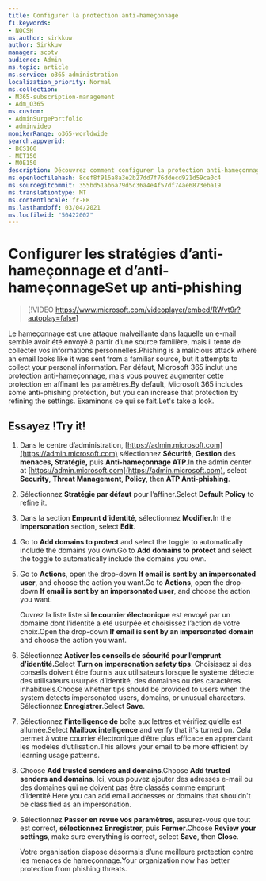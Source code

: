 ```yaml
---
title: Configurer la protection anti-hameçonnage
f1.keywords:
- NOCSH
ms.author: sirkkuw
author: Sirkkuw
manager: scotv
audience: Admin
ms.topic: article
ms.service: o365-administration
localization_priority: Normal
ms.collection:
- M365-subscription-management
- Adm_O365
ms.custom:
- AdminSurgePortfolio
- adminvideo
monikerRange: o365-worldwide
search.appverid:
- BCS160
- MET150
- MOE150
description: Découvrez comment configurer la protection anti-hameçonnage.
ms.openlocfilehash: 8cef8f916a8a3e2b27dd7f76ddecd921d59ca0c4
ms.sourcegitcommit: 355bd51ab6a79d5c36a4e4f57df74ae6873eba19
ms.translationtype: MT
ms.contentlocale: fr-FR
ms.lasthandoff: 03/04/2021
ms.locfileid: "50422002"
---
```

# <a name="set-up-anti-phishing"></a><span data-ttu-id="e5988-103">Configurer les stratégies d’anti-hameçonnage et d’anti-hameçonnage</span><span class="sxs-lookup"><span data-stu-id="e5988-103">Set up anti-phishing</span></span>

> [!VIDEO https://www.microsoft.com/videoplayer/embed/RWvt9r?autoplay=false]

<span data-ttu-id="e5988-104">Le hameçonnage est une attaque malveillante dans laquelle un e-mail semble avoir été envoyé à partir d’une source familière, mais il tente de collecter vos informations personnelles.</span><span class="sxs-lookup"><span data-stu-id="e5988-104">Phishing is a malicious attack where an email looks like it was sent from a familiar source, but it attempts to collect your personal information.</span></span> <span data-ttu-id="e5988-105">Par défaut, Microsoft 365 inclut une protection anti-hameçonnage, mais vous pouvez augmenter cette protection en affinant les paramètres.</span><span class="sxs-lookup"><span data-stu-id="e5988-105">By default, Microsoft 365 includes some anti-phishing protection, but you can increase that protection by refining the settings.</span></span> <span data-ttu-id="e5988-106">Examinons ce qui se fait.</span><span class="sxs-lookup"><span data-stu-id="e5988-106">Let's take a look.</span></span>

## <a name="try-it"></a><span data-ttu-id="e5988-107">Essayez !</span><span class="sxs-lookup"><span data-stu-id="e5988-107">Try it!</span></span>

1. <span data-ttu-id="e5988-108">Dans le centre d’administration, [https://admin.microsoft.com](https://admin.microsoft.com) sélectionnez **Sécurité,** **Gestion** des **menaces, Stratégie,** puis **Anti-hameçonnage ATP**.</span><span class="sxs-lookup"><span data-stu-id="e5988-108">In the admin center at [https://admin.microsoft.com](https://admin.microsoft.com), select **Security**, **Threat Management**, **Policy**, then **ATP Anti-phishing**.</span></span>
1. <span data-ttu-id="e5988-109">Sélectionnez **Stratégie par défaut** pour l’affiner.</span><span class="sxs-lookup"><span data-stu-id="e5988-109">Select **Default Policy** to refine it.</span></span>
1. <span data-ttu-id="e5988-110">Dans la section **Emprunt d’identité,** sélectionnez **Modifier.**</span><span class="sxs-lookup"><span data-stu-id="e5988-110">In the **Impersonation** section, select **Edit**.</span></span>
1. <span data-ttu-id="e5988-111">Go to **Add domains to protect** and select the toggle to automatically include the domains you own.</span><span class="sxs-lookup"><span data-stu-id="e5988-111">Go to **Add domains to protect** and select the toggle to automatically include the domains you own.</span></span>
1. <span data-ttu-id="e5988-112">Go to **Actions**, open the drop-down **If email is sent by an impersonated user**, and choose the action you want.</span><span class="sxs-lookup"><span data-stu-id="e5988-112">Go to **Actions**, open the drop-down **If email is sent by an impersonated user**, and choose the action you want.</span></span>

    <span data-ttu-id="e5988-113">Ouvrez la liste liste si **le courrier électronique** est envoyé par un domaine dont l’identité a été usurpée et choisissez l’action de votre choix.</span><span class="sxs-lookup"><span data-stu-id="e5988-113">Open the drop-down **If email is sent by an impersonated domain** and choose the action you want.</span></span>
1. <span data-ttu-id="e5988-114">Sélectionnez **Activer les conseils de sécurité pour l’emprunt d’identité.**</span><span class="sxs-lookup"><span data-stu-id="e5988-114">Select **Turn on impersonation safety tips**.</span></span> <span data-ttu-id="e5988-115">Choisissez si des conseils doivent être fournis aux utilisateurs lorsque le système détecte des utilisateurs usurpés d’identité, des domaines ou des caractères inhabituels.</span><span class="sxs-lookup"><span data-stu-id="e5988-115">Choose whether tips should be provided to users when the system detects impersonated users, domains, or unusual characters.</span></span> <span data-ttu-id="e5988-116">Sélectionnez **Enregistrer**.</span><span class="sxs-lookup"><span data-stu-id="e5988-116">Select **Save**.</span></span>
1. <span data-ttu-id="e5988-117">Sélectionnez **l’intelligence de** boîte aux lettres et vérifiez qu’elle est allumée.</span><span class="sxs-lookup"><span data-stu-id="e5988-117">Select **Mailbox intelligence** and verify that it's turned on.</span></span> <span data-ttu-id="e5988-118">Cela permet à votre courrier électronique d’être plus efficace en apprendant les modèles d’utilisation.</span><span class="sxs-lookup"><span data-stu-id="e5988-118">This allows your email to be more efficient by learning usage patterns.</span></span>
1. <span data-ttu-id="e5988-119">Choose **Add trusted senders and domains**.</span><span class="sxs-lookup"><span data-stu-id="e5988-119">Choose **Add trusted senders and domains**.</span></span> <span data-ttu-id="e5988-120">Ici, vous pouvez ajouter des adresses e-mail ou des domaines qui ne doivent pas être classés comme emprunt d’identité.</span><span class="sxs-lookup"><span data-stu-id="e5988-120">Here you can add email addresses or domains that shouldn't be classified as an impersonation.</span></span>
1. <span data-ttu-id="e5988-121">Sélectionnez **Passer en revue vos paramètres,** assurez-vous que tout est correct, **sélectionnez Enregistrer,** puis **Fermer**.</span><span class="sxs-lookup"><span data-stu-id="e5988-121">Choose **Review your settings**, make sure everything is correct, select **Save**, then **Close**.</span></span>

    <span data-ttu-id="e5988-122">Votre organisation dispose désormais d’une meilleure protection contre les menaces de hameçonnage.</span><span class="sxs-lookup"><span data-stu-id="e5988-122">Your organization now has better protection from phishing threats.</span></span>